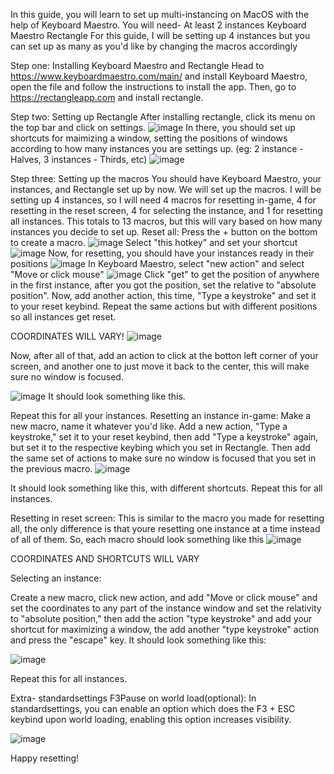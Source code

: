 In this guide, you will learn to set up multi-instancing on MacOS with the help of Keyboard Maestro.
You will need-
  At least 2 instances
  Keyboard Maestro
  Rectangle
For this guide, I will be setting up 4 instances but you can set up as many as you'd like by changing the macros accordingly

Step one: Installing Keyboard Maestro and Rectangle
Head to https://www.keyboardmaestro.com/main/ and install Keyboard Maestro, open the file and follow the instructions to install the app.
Then, go to https://rectangleapp.com and install rectangle.

Step two: Setting up Rectangle
After installing rectangle, click its menu on the top bar and click on settings.
![image](https://github.com/skillphobia/MacOS-multi-instancing-with-Keyboard-Maestro/assets/165536766/81ad6e79-e559-4ee3-985b-7b88043e1b19)
In there, you should set up shortcuts for maimizing a window, setting the positions of windows according to how many instances you are settings up. (eg: 2 instance - Halves, 3 instances - Thirds, etc)
![image](https://github.com/skillphobia/MacOS-multi-instancing-with-Keyboard-Maestro/assets/165536766/899af5b4-76eb-42df-a0eb-9e81e0b5fed4)

Step three: Setting up the macros
You should have Keyboard Maestro, your instances, and Rectangle set up by now. We will set up the macros.
I will be setting up 4 instances, so I will need 4 macros for resetting in-game, 4 for resetting in the reset screen, 4 for selecting the instance, and 1 for resetting all instances.
This totals to 13 macros, but this will vary based on how many instances you decide to set up.
Reset all:
  Press the + button on the bottom to create a macro.
  ![image](https://github.com/skillphobia/MacOS-multi-instancing-with-Keyboard-Maestro/assets/165536766/c47c0633-8714-495b-865d-2a331256edb1)
  Select "this hotkey" and set your shortcut
  ![image](https://github.com/skillphobia/MacOS-multi-instancing-with-Keyboard-Maestro/assets/165536766/7b5ae621-f030-416f-8a46-dff5ae94c26c)
  Now, for resetting, you should have your instances ready in their positions
  ![image](https://github.com/skillphobia/MacOS-multi-instancing-with-Keyboard-Maestro/assets/165536766/29494a4b-71ac-4f7f-8628-1385787cddb6)
  In Keyboard Maestro, select "new action" and select "Move or click mouse"
  ![image](https://github.com/skillphobia/MacOS-multi-instancing-with-Keyboard-Maestro/assets/165536766/f06b8c31-745f-4f5d-a7e6-132dbc1f9136)
  Click "get" to get the position of anywhere in the first instance, after you got the position, set the relative to "absolute position".
  Now, add another action, this time, "Type a keystroke" and set it to your reset keybind.
  Repeat the same actions but with different positions so all instances get reset.

  
  COORDINATES WILL VARY!
  ![image](https://github.com/skillphobia/MacOS-multi-instancing-with-Keyboard-Maestro/assets/165536766/3749b6d3-78dc-4f96-8618-2def4599c667)

  Now, after all of that, add an action to click at the botton left corner of your screen, and another one to just move it back to the center, this will make sure no window is focused.
  
  
  ![image](https://github.com/skillphobia/MacOS-multi-instancing-with-Keyboard-Maestro/assets/165536766/2270ddf0-ad12-42d6-b84f-2b7acbd71831)
  It should look something like this.


  Repeat this for all your instances. 
Resetting an instance in-game:
  Make a new macro, name it whatever you'd like. Add a new action, "Type a keystroke," set it to your reset keybind, then add "Type a keystroke" again, but set it to the respective keybing which you set in Rectangle. Then add the same set of actions to make sure no window is focused that you set in the previous macro.
  ![image](https://github.com/skillphobia/MacOS-multi-instancing-with-Keyboard-Maestro/assets/165536766/79b5e4ac-2221-43c3-97a6-2545f8a2b8ac)

  It should look something like this, with different shortcuts.
  Repeat this for all instances.

Resetting in reset screen:
  This is similar to the macro you made for resetting all, the only difference is that youre resetting one instance at a time instead of all of them. So, each macro should look something like this
  ![image](https://github.com/skillphobia/MacOS-multi-instancing-with-Keyboard-Maestro/assets/165536766/c6d1bc98-2422-49b0-a82c-017d072bde12)


  COORDINATES AND SHORTCUTS WILL VARY

Selecting an instance:
  
  Create a new macro, click new action, and add "Move or click mouse" and set the coordinates to any part of the instance window and set the relativity to "absolute position," then add the action "type keystroke" and add your shortcut for maximizing a window, the add another "type keystroke" action and press the "escape" key.
  It should look something like this:

  ![image](https://github.com/skillphobia/MacOS-multi-instancing-with-Keyboard-Maestro/assets/165536766/ef45e622-6912-4e2d-a24b-ef6dd43fba5f)




  Repeat this for all instances.

Extra- standardsettings F3Pause on world load(optional):
In standardsettings, you can enable an option which does the F3 + ESC keybind upon world loading, enabling this option increases visibility.

![image](https://github.com/skillphobia/MacOS-multi-instancing-with-Keyboard-Maestro/assets/165536766/5c1b3032-3e5d-4804-965c-b132e246a9bf)




Happy resetting!
